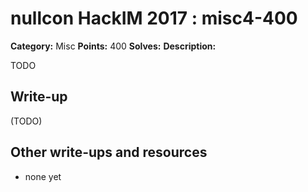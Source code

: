 # nullcon HackIM 2017 : misc4-400

**Category:** Misc
**Points:** 400
**Solves:** 
**Description:**

TODO

## Write-up

(TODO)

## Other write-ups and resources

* none yet
